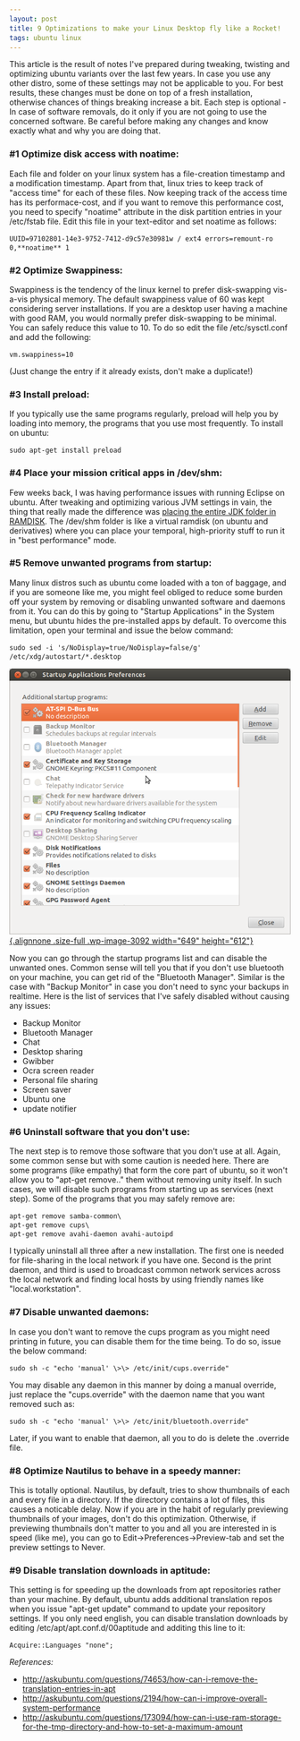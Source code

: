 ```yaml
---
layout: post
title: 9 Optimizations to make your Linux Desktop fly like a Rocket!
tags: ubuntu linux
---
```


This article is the result of notes I've prepared during tweaking, twisting and optimizing ubuntu variants over the last few years. In case you use any other distro, some of these settings may not be applicable to you. For best results, these changes must be done on top of a fresh installation, otherwise chances of things breaking increase a bit. Each step is optional - In case of software removals, do it only if you are not going to use the concerned software. Be careful before making any changes and know exactly what and why you are doing that.<!--more-->

### \#1 Optimize disk access with noatime:

Each file and folder on your linux system has a file-creation timestamp and a modification timestamp. Apart from that, linux tries to keep track of "access time" for each of these files. Now keeping track of the access time has its performace-cost, and if you want to remove this performance cost, you need to specify "noatime" attribute in the disk partition entries in your /etc/fstab file. Edit this file in your text-editor and set noatime as follows:

	UUID=97102801-14e3-9752-7412-d9c57e30981w / ext4 errors=remount-ro 0,**noatime** 1

### \#2 Optimize Swappiness:

Swappiness is the tendency of the linux kernel to prefer disk-swapping vis-a-vis physical memory. The default swappiness value of 60 was kept considering server installations. If you are a desktop user having a machine with good RAM, you would normally prefer disk-swapping to be minimal. You can safely reduce this value to 10. To do so edit the file /etc/sysctl.conf and add the following:

	vm.swappiness=10

(Just change the entry if it already exists, don't make a duplicate!)

### \#3 Install preload:

If you typically use the same programs regularly, preload will help you by loading into memory, the programs that you use most frequently. To install on ubuntu:

	sudo apt-get install preload

### \#4 Place your mission critical apps in /dev/shm:

Few weeks back, I was having performance issues with running Eclipse on ubuntu. After tweaking and optimizing various JVM settings in vain, the thing that really made the difference was [placing the entire JDK folder in RAMDISK](https://prahladyeri.github.io/blog/2014/06/real-way-make-eclipse-run-faster-ubuntu.html). The /dev/shm folder is like a virtual ramdisk (on ubuntu and derivatives) where you can place your temporal, high-priority stuff to run it in "best performance" mode.

### \#5 Remove unwanted programs from startup:

Many linux distros such as ubuntu come loaded with a ton of baggage, and if you are someone like me, you might feel obliged to reduce some burden off your system by removing or disabling unwanted software and daemons from it. You can do this by going to "Startup Applications" in the System menu, but ubuntu hides the pre-installed apps by default. To overcome this limitation, open your terminal and issue the below command:

	sudo sed -i 's/NoDisplay=true/NoDisplay=false/g' /etc/xdg/autostart/*.desktop

[![ubuntu startup](/uploads/old/startup.png){.alignnone .size-full .wp-image-3092 width="649" height="612"}](https://prahladyeri.github.io/uploads/old/startup.png)

Now you can go through the startup programs list and can disable the unwanted ones. Common sense will tell you that if you don't use bluetooth on your machine, you can get rid of the "Bluetooth Manager". Similar is the case with "Backup Monitor" in case you don't need to sync your backups in realtime. Here is the list of services that I've safely disabled without causing any issues:

-   Backup Monitor
-   Bluetooth Manager
-   Chat
-   Desktop sharing
-   Gwibber
-   Ocra screen reader
-   Personal file sharing
-   Screen saver
-   Ubuntu one
-   update notifier

### \#6 Uninstall software that you don't use:

The next step is to remove those software that you don't use at all. Again, some common sense but with some caution is needed here. There are some programs (like empathy) that form the core part of ubuntu, so it won't allow you to "apt-get remove.." them without removing unity itself. In such cases, we will disable such programs from starting up as services (next step). Some of the programs that you may safely remove are:

	apt-get remove samba-common\
	apt-get remove cups\
	apt-get remove avahi-daemon avahi-autoipd

I typically uninstall all three after a new installation. The first one is needed for file-sharing in the local network if you have one. Second is the print daemon, and third is used to broadcast common network services across the local network and finding local hosts by using friendly names like "local.workstation".

### \#7 Disable unwanted daemons:

In case you don't want to remove the cups program as you might need printing in future, you can disable them for the time being. To do so, issue the below command:

	sudo sh -c "echo 'manual' \>\> /etc/init/cups.override"

You may disable any daemon in this manner by doing a manual override, just replace the "cups.override" with the daemon name that you want removed such as:

	sudo sh -c "echo 'manual' \>\> /etc/init/bluetooth.override"

Later, if you want to enable that daemon, all you to do is delete the .override file.

### \#8 Optimize Nautilus to behave in a speedy manner:

This is totally optional. Nautilus, by default, tries to show thumbnails of each and every file in a directory. If the directory contains a lot of files, this causes a noticable delay. Now if you are in the habit of regularly previewing thumbnails of your images, don't do this optimization. Otherwise, if previewing thumbnails don't matter to you and all you are interested in is speed (like me), you can go to Edit-\>Preferences-\>Preview-tab and set the preview settings to Never.

### \#9 Disable translation downloads in aptitude:

This setting is for speeding up the downloads from apt repositories rather than your machine. By default, ubuntu adds additional translation repos when you issue "apt-get update" command to update your repository settings. If you only need english, you can disable translation downloads by editing /etc/apt/apt.conf.d/00aptitude and additing this line to it:

	Acquire::Languages "none";

*References:*

- <http://askubuntu.com/questions/74653/how-can-i-remove-the-translation-entries-in-apt>
- <http://askubuntu.com/questions/2194/how-can-i-improve-overall-system-performance>
- <http://askubuntu.com/questions/173094/how-can-i-use-ram-storage-for-the-tmp-directory-and-how-to-set-a-maximum-amount>
